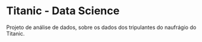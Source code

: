 # Titanic - Data Science
Projeto de análise de dados, sobre os dados dos tripulantes do naufrágio do Titanic. 
